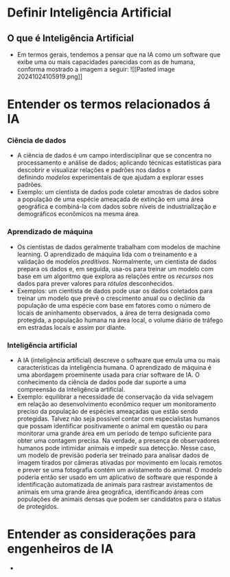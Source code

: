 # Definir Inteligência Artificial
## O que é Inteligência Artificial
- Em termos gerais, tendemos a pensar que na IA como um software que exibe uma ou mais capacidades parecidas com as de humana, conforma mostrado a imagem a seguir:
	![[Pasted image 20241024105919.png]]
# Entender os termos relacionados á IA
### Ciência de dados
- A ciência de dados é um campo interdisciplinar que se concentra no processamento e análise de dados; aplicando técnicas estatísticas para descobrir e visualizar relações e padrões nos dados e definindo _modelos_ experimentais de que ajudam a explorar esses padrões.
-  Exemplo: um cientista de dados pode coletar amostras de dados sobre a população de uma espécie ameaçada de extinção em uma área geográfica e combiná-la com dados sobre níveis de industrialização e demográficos econômicos na mesma área.
### Aprendizado de máquina
- Os cientistas de dados geralmente trabalham com modelos de machine learning. O aprendizado de máquina lida com o treinamento e a validação de modelos _preditivos_. Normalmente, um cientista de dados prepara os dados e, em seguida, usa-os para treinar um modelo com base em um algoritmo que explora as relações entre os _recursos_ nos dados para prever valores para _rótulos_ desconhecidos.
- Exemplos: um cientista de dados pode usar os dados coletados para treinar um modelo que prevê o crescimento anual ou o declínio da população de uma espécie com base em fatores como o número de locais de aninhamento observados, a área de terra designada como protegida, a população humana na área local, o volume diário de tráfego em estradas locais e assim por diante.
### Inteligência artificial
-  A IA (inteligência artificial) descreve o software que emula uma ou mais características da inteligência humana. O aprendizado de máquina é uma abordagem proeminente usada para criar software de IA. O conhecimento da ciência de dados pode dar suporte a uma compreensão da inteligência artificial.
- Exemplo: equilibrar a necessidade de conservação da vida selvagem em relação ao desenvolvimento econômico requer um monitoramento preciso da população de espécies ameaçadas que estão sendo protegidas. Talvez não seja possível contar com especialistas humanos que possam identificar positivamente o animal em questão ou para monitorar uma grande área em um período de tempo suficiente para obter uma contagem precisa. Na verdade, a presença de observadores humanos pode intimidar animais e impedir sua detecção. Nesse caso, um modelo de previsão poderia ser treinado para analisar dados de imagem tirados por câmeras ativadas por movimento em locais remotos e prever se uma fotografia contém um avistamento do animal. O modelo poderia então ser usado em um aplicativo de software que responde à identificação automatizada de animais para rastrear avistamentos de animais em uma grande área geográfica, identificando áreas com populações de animais densas que podem ser candidatos para o status de protegidos.
# Entender as considerações para engenheiros de IA
- 

